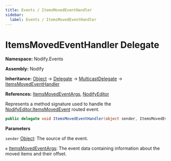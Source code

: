 ```yaml
---
title: Events / ItemsMovedEventHandler
sidebar:
  label: Events / ItemsMovedEventHandler
---
```


# ItemsMovedEventHandler Delegate  
  
**Namespace:** Nodify.Events  
  
**Assembly:** Nodify  
  
**Inheritance:** [Object](https://docs.microsoft.com/en-us/dotnet/api/System.Object) → [Delegate](https://docs.microsoft.com/en-us/dotnet/api/System.Delegate) → [MulticastDelegate](https://docs.microsoft.com/en-us/dotnet/api/System.MulticastDelegate) → [ItemsMovedEventHandler](Nodify_Events_ItemsMovedEventHandler)  
  
**References:** [ItemsMovedEventArgs](Nodify_Events_ItemsMovedEventArgs), [NodifyEditor](Nodify_NodifyEditor)  
  
Represents a method signature used to handle the [NodifyEditor.ItemsMovedEvent](Nodify_NodifyEditor#itemsmovedevent) routed event.  
  
```csharp  
public delegate void ItemsMovedEventHandler(object sender, ItemsMovedEventArgs e);  
```  
  
**Parameters**  
  
`sender` [Object](https://docs.microsoft.com/en-us/dotnet/api/System.Object): The source of the event.  
  
`e` [ItemsMovedEventArgs](Nodify_Events_ItemsMovedEventArgs): The event data containing information about the moved items and their offset.  
  

